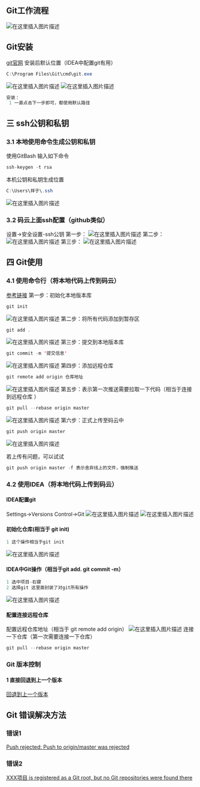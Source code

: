 ## Git工作流程
![在这里插入图片描述](01-git%E7%8E%AF%E5%A2%83%E6%90%AD%E5%BB%BA.assets/20200318153241264.png)
## Git安装
[git官网](https://git-scm.com/download)
安装后默认位置（IDEA中配置git有用）
```java
C:\Program Files\Git\cmd\git.exe
```

![在这里插入图片描述](01-git%E7%8E%AF%E5%A2%83%E6%90%AD%E5%BB%BA.assets/20200318153546184.png)
![在这里插入图片描述](01-git%E7%8E%AF%E5%A2%83%E6%90%AD%E5%BB%BA.assets/2020031815353630.png)

```java
安装：
 1 一直点击下一步即可，都使用默认路径
```
## 三 ssh公钥和私钥
### 3.1 本地使用命令生成公钥和私钥
使用GitBash 输入如下命令
```java
ssh-keygen -t rsa
```
本机公钥和私钥生成位置

```java
C:\Users\祥子\.ssh
```
![在这里插入图片描述](01-git%E7%8E%AF%E5%A2%83%E6%90%AD%E5%BB%BA.assets/2020031815441277.png)
### 3.2 码云上面ssh配置（github类似）
设置->安全设置-ssh公钥
第一步：
![在这里插入图片描述](01-git%E7%8E%AF%E5%A2%83%E6%90%AD%E5%BB%BA.assets/20200318154724512.png)
第二步：
![在这里插入图片描述](01-git%E7%8E%AF%E5%A2%83%E6%90%AD%E5%BB%BA.assets/20200318154758272.png)
第三步：
![在这里插入图片描述](01-git%E7%8E%AF%E5%A2%83%E6%90%AD%E5%BB%BA.assets/20200318155020180.png)

##  四 Git使用
### 4.1 使用命令行（将本地代码上传到码云）
[参考链接](https://www.cnblogs.com/www-yang-com/p/10427518.html)
第一步：初始化本地版本库

```java
git init
```
![在这里插入图片描述](01-git%E7%8E%AF%E5%A2%83%E6%90%AD%E5%BB%BA.assets/20200318161512290.png)
第二步：将所有代码添加到暂存区

```java
git add .
```
![在这里插入图片描述](01-git%E7%8E%AF%E5%A2%83%E6%90%AD%E5%BB%BA.assets/20200318161648159.png)
第三步：提交到本地版本库

```java
git commit -m '提交信息'
```
![在这里插入图片描述](01-git%E7%8E%AF%E5%A2%83%E6%90%AD%E5%BB%BA.assets/20200318161810976.png)
第四步：添加远程仓库

```java
git remote add origin 仓库地址

```
![在这里插入图片描述](01-git%E7%8E%AF%E5%A2%83%E6%90%AD%E5%BB%BA.assets/20200318162002672.png)
第五步：表示第一次推送需要拉取一下代码（相当于连接到远程仓库 ）

```java
git pull --rebase origin master
```
![在这里插入图片描述](01-git%E7%8E%AF%E5%A2%83%E6%90%AD%E5%BB%BA.assets/20200318162123552.png)
第六步：正式上传至码云中

```java
git push origin master
```
![在这里插入图片描述](01-git%E7%8E%AF%E5%A2%83%E6%90%AD%E5%BB%BA.assets/20200318162333396.png)

若上传有问题，可以试试   

```java
git push origin master -f 表示舍弃线上的文件，强制推送
```
### 4.2 使用IDEA（将本地代码上传到码云）
#### IDEA配置git 

Settings->Versions Control->Git
![在这里插入图片描述](01-git%E7%8E%AF%E5%A2%83%E6%90%AD%E5%BB%BA.assets/20200318165323171.png)
![在这里插入图片描述](01-git%E7%8E%AF%E5%A2%83%E6%90%AD%E5%BB%BA.assets/20200318165411525.png)
#### 初始化仓库(相当于 git init)

```java
1 这个操作相当于git init 
```

![在这里插入图片描述](01-git%E7%8E%AF%E5%A2%83%E6%90%AD%E5%BB%BA.assets/20200318170217369.png)
#### IDEA中Git操作（相当于git add. git commit -m）

```java
1 选中项目-右键
2 选择git 这里面封装了对git所有操作
```

![在这里插入图片描述](01-git%E7%8E%AF%E5%A2%83%E6%90%AD%E5%BB%BA.assets/20200318171235228.png)
#### 配置连接远程仓库
配置远程仓库地址（相当于 git remote add origin）
![在这里插入图片描述](01-git%E7%8E%AF%E5%A2%83%E6%90%AD%E5%BB%BA.assets/20200318171818978.png)
连接一下仓库（第一次需要连接一下仓库）
```java
git pull --rebase origin master
```
### Git 版本控制
#### 1 直接回退到上一个版本
[回退到上一个版本](https://blog.csdn.net/hehyyoulan/article/details/93193562)
## Git 错误解决方法
### 错误1 
[Push rejected: Push to origin/master was rejected](https://blog.csdn.net/lzf1759891062/article/details/82222011)
### 错误2
[XXX项目 is registered as a Git root, but no Git repositories were found there](https://blog.csdn.net/yhch1024/article/details/81220858)